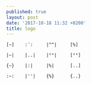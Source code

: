 ```yaml
---
published: true
layout: post
date: '2017-10-18 11:32 +0200'
title: logo
---
```

    [~]    :¨:     |^^|     [%]
    
    |~|    |..|    |°°|     [°°]

    {~}    |:|     |%|      [..]

    :~:    |''|    {%}      {..}

